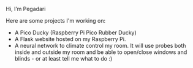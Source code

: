 Hi, I’m Pegadari

Here are some projects I'm working on:
  - A Pico Ducky (Raspberry Pi Pico Rubber Ducky)
  - A Flask website hosted on my Raspberry Pi.
  - A neural network to climate control my room. It will use probes both inside and outside my room and be able to open/close windows and blinds - or at least tell me what to do :)
